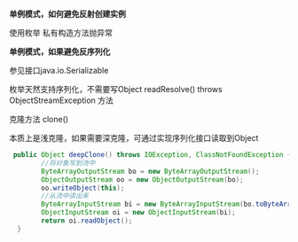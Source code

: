 **单例模式，如何避免反射创建实例**

  使用枚举
  私有构造方法抛异常

**单例模式，如果避免反序列化**

  参见接口java.io.Serializable

 枚举天然支持序列化，不需要写Object readResolve() throws ObjectStreamException 方法	

克隆方法 clone()

   本质上是浅克隆，如果需要深克隆，可通过实现序列化接口读取到Object



```java
 public Object deepClone() throws IOException, ClassNotFoundException {
        //将对象写到流中
        ByteArrayOutputStream bo = new ByteArrayOutputStream();
        ObjectOutputStream oo = new ObjectOutputStream(bo);
        oo.writeObject(this);
        //从流中读出来
        ByteArrayInputStream bi = new ByteArrayInputStream(bo.toByteArray());
        ObjectInputStream oi = new ObjectInputStream(bi);
        return oi.readObject();
  }
```

